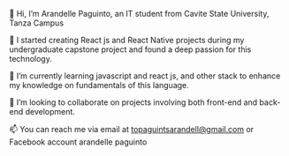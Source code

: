 👋 Hi, I’m Arandelle Paguinto, an IT student from Cavite State University, Tanza Campus 

👀 I started creating React js and React Native projects during my undergraduate capstone project and found a deep passion for this technology.

🌱 I’m currently learning javascript and react js, and other stack to enhance my knowledge on fundamentals of this language.

💞️ I’m looking to collaborate on projects involving both front-end and back-end development.

📫 You can reach me via email at topaguintsarandell@gmail.com or Facebook account arandelle paguinto


<!---
Arandelle/Arandelle is a ✨ special ✨ repository because its `README.md` (this file) appears on your GitHub profile.
You can click the Preview link to take a look at your changes.
--->
